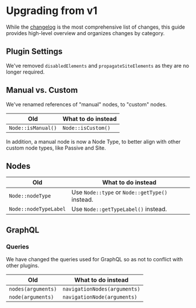 # Upgrading from v1
While the [changelog](https://github.com/verbb/navigation/blob/craft-5/CHANGELOG.md) is the most comprehensive list of changes, this guide provides high-level overview and organizes changes by category.

## Plugin Settings
We've removed `disabledElements` and `propagateSiteElements` as they are no longer required.

## Manual vs. Custom
We've renamed references of "manual" nodes, to "custom" nodes.

Old | What to do instead
--- | ---
| `Node::isManual()` | `Node::isCustom()`

In addition, a manual node is now a Node Type, to better align with other custom node types, like Passive and Site.

## Nodes

Old | What to do instead
--- | ---
| `Node::nodeType` | Use `Node::type` or `Node::getType()` instead.
| `Node::nodeTypeLabel` | Use `Node::getTypeLabel()` instead.

## GraphQL

### Queries
We have changed the queries used for GraphQL so as not to conflict with other plugins.

Old | What to do instead
--- | ---
| `nodes(arguments)` | `navigationNodes(arguments)`
| `node(arguments)` | `navigationNode(arguments)`
